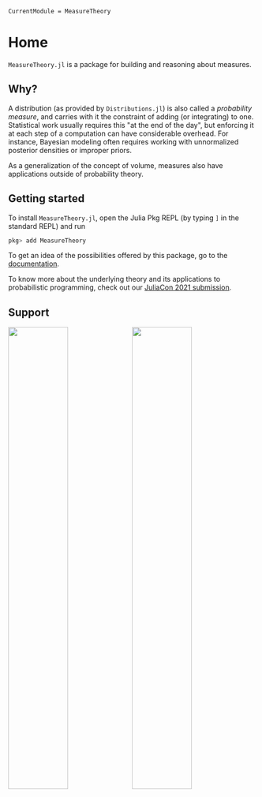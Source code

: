 ```@meta
CurrentModule = MeasureTheory
```

# Home

`MeasureTheory.jl` is a package for building and reasoning about measures.

## Why?

A distribution (as provided by `Distributions.jl`) is also called a _probability measure_, and carries with it the constraint of adding (or integrating) to one. Statistical work usually requires this "at the end of the day", but enforcing it at each step of a computation can have considerable overhead. For instance, Bayesian modeling often requires working with unnormalized posterior densities or improper priors.

As a generalization of the concept of volume, measures also have applications outside of probability theory.

## Getting started

To install `MeasureTheory.jl`, open the Julia Pkg REPL (by typing `]` in the standard REPL) and run

```julia
pkg> add MeasureTheory
```

To get an idea of the possibilities offered by this package, go to the [documentation](https://cscherrer.github.io/MeasureTheory.jl/stable).

To know more about the underlying theory and its applications to probabilistic programming, check out our [JuliaCon 2021 submission](https://arxiv.org/abs/2110.00602).

## Support

[<img src=https://user-images.githubusercontent.com/1184449/140397787-9b7e3eb7-49cd-4c63-8f3c-e5cdc41e393d.png width="49%">](https://informativeprior.com/) [<img src=https://planting.space/sponsor/PlantingSpace-sponsor-3.png width=49%>](https://planting.space)